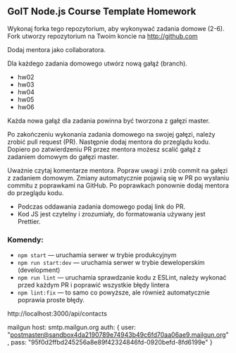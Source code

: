 ## GoIT Node.js Course Template Homework

Wykonaj forka tego repozytorium, aby wykonywać zadania domowe (2-6). Fork utworzy repozytorium na Twoim koncie na http://github.com

Dodaj mentora jako collaboratora.

Dla każdego zadania domowego utwórz nową gałąź (branch).

-   hw02
-   hw03
-   hw04
-   hw05
-   hw06

Każda nowa gałąź dla zadania powinna być tworzona z gałęzi master.

Po zakończeniu wykonania zadania domowego na swojej gałęzi, należy zrobić pull request (PR). Następnie dodaj mentora do przeglądu kodu. Dopiero po zatwierdzeniu PR przez mentora możesz scalić gałąź z zadaniem domowym do gałęzi master.

Uważnie czytaj komentarze mentora. Popraw uwagi i zrób commit na gałęzi z zadaniem domowym. Zmiany automatycznie pojawią się w PR po wysłaniu commitu z poprawkami na GitHub. Po poprawkach ponownie dodaj mentora do przeglądu kodu.

-   Podczas oddawania zadania domowego podaj link do PR.
-   Kod JS jest czytelny i zrozumiały, do formatowania używany jest Prettier.

### Komendy:

-   `npm start` &mdash; uruchamia serwer w trybie produkcyjnym
-   `npm run start:dev` &mdash; uruchamia serwer w trybie deweloperskim (development)
-   `npm run lint` &mdash; uruchamia sprawdzanie kodu z ESLint, należy wykonać przed każdym PR i poprawić wszystkie błędy lintera
-   `npm lint:fix` &mdash; to samo co powyższe, ale również automatycznie poprawia proste błędy.

http://localhost:3000/api/contacts

mailgun
host: smtp.mailgun.org
auth: {
user: "postmaster@sandbox4da2190789e74943b49c6fd70aa06ae9.mailgun.org",
pass: "95f0d2ffbd245256a8e89f42324846fd-0920befd-8fd6199e"
}
